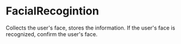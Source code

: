 # FacialRecogintion
Collects the user's face, stores the information. If the user's face is recognized, confirm the user's face.
